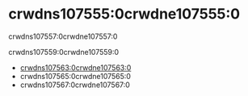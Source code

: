 # crwdns107555:0crwdne107555:0

<p class="description">crwdns107557:0crwdne107557:0</p>

crwdns107559:0crwdne107559:0

- [crwdns107563:0crwdne107563:0](crwdns107561:0crwdne107561:0)
- crwdns107565:0crwdne107565:0
- crwdns107567:0crwdne107567:0
